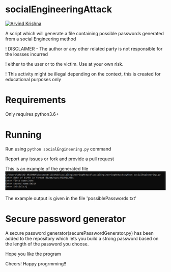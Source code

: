 
# socialEngineeringAttack

[![Arvind Krishna](https://img.shields.io/badge/AK-Made%20by%20AK-success)](https://github.com/ArvindAROO/)

A script which will generate a file containing possible passwords generated from a social Engineering method

! DISCLAIMER - The author or any other related party is not responsible for the lossses incurred

! either to the user or to the victim. Use at your own risk.

! This activity might be illegal depending on the context, this is created for educational purposes only

# Requirements
Only requires python3.6+

# Running
Run using `python socialEngineering.py` command

Report any issues or fork and provide a pull request

This is an example of the generated file
![example](https://github.com/ArvindAROO/socialEngineeringAttack/blob/master/example.png)

The example output is given in the file 'possiblePasswords.txt'


# Secure password generator
A secure password generator(securePasswordGenerator.py) has been added to the repository which lets you build a strong password based on the 
length of the password you choose.

Hope you like the program 

Cheers!
Happy progrmming!!
